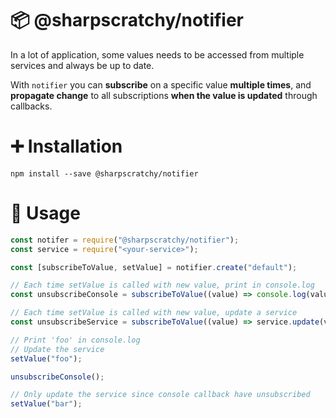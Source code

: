 # 📦 @sharpscratchy/notifier

In a lot of application, some values needs to be accessed from multiple services and always be up to date.

With `notifier` you can **subscribe** on a specific value **multiple times**, and **propagate change** to all subscriptions **when the value is updated** through callbacks.

# ➕ Installation

```
npm install --save @sharpscratchy/notifier
```

# 🔧 Usage

```js
const notifer = require("@sharpscratchy/notifier");
const service = require("<your-service>");

const [subscribeToValue, setValue] = notifier.create("default");

// Each time setValue is called with new value, print in console.log
const unsubscribeConsole = subscribeToValue((value) => console.log(value));

// Each time setValue is called with new value, update a service
const unsubscribeService = subscribeToValue((value) => service.update(value));

// Print 'foo' in console.log
// Update the service
setValue("foo");

unsubscribeConsole();

// Only update the service since console callback have unsubscribed
setValue("bar");
```
